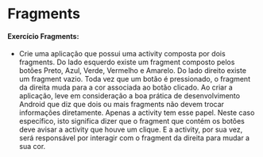 # Fragments

#### Exercício Fragments:
- Crie uma aplicação que possui uma activity composta por dois fragments. Do lado esquerdo existe um fragment composto pelos botões Preto, Azul, Verde, Vermelho e Amarelo. Do lado direito existe um fragment vazio. Toda vez que um botão é pressionado, o fragment da direita muda para a cor associada ao botão
clicado. Ao criar a aplicação, leve em consideração a boa prática de desenvolvimento Android que diz que dois ou mais fragments não devem trocar informações diretamente. Apenas a activity tem esse papel. Neste caso específico, isto significa dizer que o fragment que contém os botões deve avisar a activity que houve um clique. E a activity, por sua vez, será responsável por interagir com o fragment da direita para mudar a sua cor.
